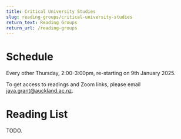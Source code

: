 ```yaml
---
title: Critical University Studies
slug: reading-groups/critical-university-studies
return_text: Reading Groups
return_url: /reading-groups
---
```


<script src="/table-of-contents.js" include="h1" columns="2" exclude=".banner *" list="ol"></script>

# Schedule
Every other Thursday, 2:00-3:00pm, re-starting on 9th January 2025.

To get access to readings and Zoom links, please email [java.grant@auckland.ac.nz](mailto:java.grant@auckland.ac.nz).

# Reading List

TODO.